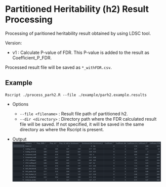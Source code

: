 # Partitioned Heritability (h2) Result Processing

Processing of paritioned heritability result obtained by using LDSC tool.

Version:
- v1 : Calculate P-value of FDR. This P-value is added to the result as Coefficient_P_FDR.


Processed result file will be saved as `*_withFDR.csv`.

## Example
```
Rscript ./process_parh2.R --file ./example/parh2.example.results
```

- Options
    - `--file <filename>` : Result file path of partitioned h2.
    - `--dir <directory>` : Directory path where the FDR calculated result file will be saved. If not specified, it will be saved in the same directory as where the Rscript is present.


- Output
    ![Result](./example/example.result.png)

